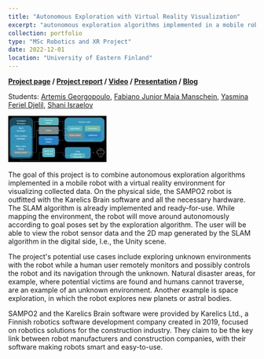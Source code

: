 ```yaml
---
title: "Autonomous Exploration with Virtual Reality Visualization"
excerpt: "autonomous exploration algorithms implemented in a mobile robot with a virtual reality environment for visualizing collected data <br/><img src='./../images/XRplorer.png'>"
collection: portfolio
type: "MSc Robotics and XR Project"
date: 2022-12-01
location: "University of Eastern Finland"
---
```


__[Project page](https://github.com/Fabulani/xplorer)&nbsp;/ [Project report](https://github.com/Fabulani/xplorer/blob/main/docs/XploreR_report.pdf)&nbsp;/ [Video](https://youtu.be/dvud4rTNY1E)&nbsp;/ [Presentation](https://github.com/Fabulani/xplorer/blob/main/docs/XploreR_presentation.pdf)&nbsp;/ [Blog](https://karelics.fi/xplorer-autonomous-exploration-with-virtual-reality-visualization/)__

 Students: [Artemis Georgopoulo](https://github.com/artemisge), [Fabiano Junior Maia Manschein](https://github.com/Fabulani), [Yasmina Feriel Djelil](https://github.com/YasminaDjelil), [Shani Israelov](https://github.com/shani1610)  

 <img src="/images/xplorer_scheme.png" alt="drawing" width="200"/>

The goal of this project is to combine autonomous exploration algorithms implemented in a mobile robot with a virtual reality environment for visualizing collected data. On the physical side, the SAMPO2 robot is outfitted with the Karelics Brain software and all the necessary hardware. The SLAM algorithm is already implemented and ready-for-use. While mapping the environment, the robot will move around autonomously according to goal poses set by the exploration algorithm. The user will be able to view the robot sensor data and the 2D map generated by the SLAM algorithm in the digital side, I.e., the Unity scene.

The project's potential use cases include exploring unknown environments with the robot while a human user remotely monitors and possibly controls the robot and its navigation through the unknown. Natural disaster areas, for example, where potential victims are found and humans cannot traverse, are an example of an unknown environment. Another example is space exploration, in which the robot explores new planets or astral bodies.

SAMPO2 and the Karelics Brain software were provided by Karelics Ltd., a Finnish robotics software development company created in 2019, focused on robotics solutions for the construction industry. They claim to be the key link between robot manufacturers and construction companies, with their software making robots smart and easy-to-use.
